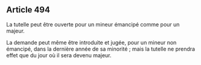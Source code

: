 Article 494
----
La tutelle peut être ouverte pour un mineur émancipé comme pour un majeur.

La demande peut même être introduite et jugée, pour un mineur non émancipé, dans
la dernière année de sa minorité ; mais la tutelle ne prendra effet que du jour
où il sera devenu majeur.
